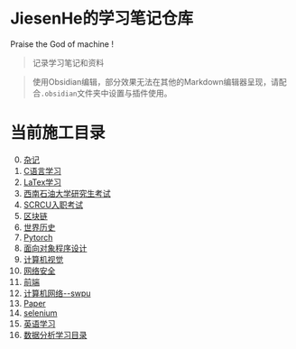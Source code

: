 # JiesenHe的学习笔记仓库

Praise the God of machine !

> 记录学习笔记和资料

> 使用Obsidian编辑，部分效果无法在其他的Markdown编辑器呈现，请配合`.obsidian`文件夹中设置与插件使用。

# 当前施工目录

0. [杂记](杂记/杂记menu.md)
1. [C语言学习](C语言/C语言学习目录.md)
2. [LaTex学习](Latex/LaTex学习目录.md)
3. [西南石油大学研究生考试](SWPU/西南石油大学研究生考试相关.md)
4. [SCRCU入职考试](SCRCU/SCRCU入职考试.md)
5. [区块链](区块链/区块链知识点.md)
6. [世界历史](时代年表/历史时间轴.md)
7. [Pytorch](人工智能/pytorch/Pytorch基础--以MINIST手写识别为例.md)
8. [面向对象程序设计](面向对象程序设计/面向对象程序设计.md)
9. [计算机视觉](计算机视觉/计算机视觉.md)
10. [网络安全](网络安全/信息与网络安全笔记.md)
11. [前端](H5/前端学习路线.md)
12. [计算机网络--swpu](计算机网络/计算机网络--swpu.md)
13. [Paper](论文/基础知识.md)
14. [selenium](软件测试/selenium语法（java）.md)
15. [英语学习](英语/英语学习目录.md)
16. [数据分析学习目录](数据分析/数据分析学习目录.md)






